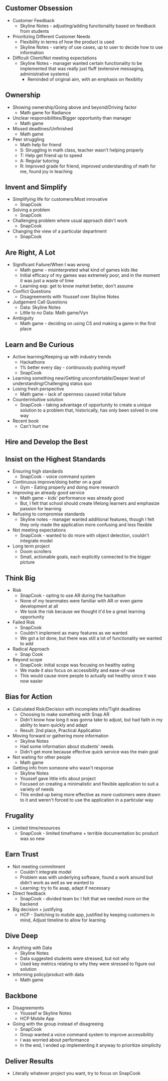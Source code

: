 ## Customer Obsession
- Customer Feedback
	- Skyline Notes - adjusting/adding functionality based on feedback from students
- Prioritizing Different Customer Needs
	- Flexibility in terms of how the product is used
	- Skyline Notes - variety of use cases, up to user to decide how to use information
- Difficult Client/Not meeting expectations
	- Skyline Notes - manager wanted certain functionality to be implemented that was really just fluff (extensive messaging, administrative systems)
		- Reminded of original aim, with an emphasis on flexiblity

## Ownership
- Showing ownership/Going above and beyond/Driving factor
	- Math game for Radiance
- Unclear responsibilities/Bigger opportunity than manager
	- Math game
- Missed deadlines/Unfinished
	- Math game
- Peer struggling
	- Math help for friend
	- S: Struggling in math class, teacher wasn't helping properly
	- T: Help get friend up to speed
	- A: Regular tutoring
	- R: Improved grade for friend, improved understanding of math for me, found joy in teaching

## Invent and Simplify
- Simplifying life for customers/Most innovative
	- SnapCook
- Solving a problem
	- SnapCook
- Challenging problem where usual approach didn't work
	- SnapCook
- Changing the view of a particular department
	- SnapCook

## Are Right, A Lot
- Significant Failure/When I was wrong
	- Math game - misinterpreted what kind of games kids like
	- Initial efficacy of my games was extremely poor, and in the moment it was just a waste of time
	- Learning exp: get to know market better, don't assume
- Conflict Questions
	- Disagreements with Youssef over Skyline Notes
- Judgement Call Questions
	- Data: Skyline Notes
	- Little to no Data: Math game/Vyn
- Ambiguity
	- Math game - deciding on using CS and making a game in the first place

## Learn and Be Curious
- Active learning/Keeping up with industry trends
	- Hackathons
	- 1% better every day - continuously pushing myself
	- SnapCook
- Learning something new/Getting uncomfortable/Deeper level of understanding/Challenging status quo
- Losing fresh perspective
	- Math game - lack of openness caused initial failure
- Counterintuitive solution
	- SnapCook - taking advantage of opportunity to create a unique solution to a problem that, historically, has only been solved in one way
- Recent book
	- Can't hurt me

## Hire and Develop the Best


## Insist on the Highest Standards
- Ensuring high standards
	- SnapCook - voice command system
- Continuous improve/doing better on a goal
	- Gym - Eating properly and doing more research
- Improving an already good service
	- Math game - kids' performance was already good
	- But, I felt that school should create lifelong learners and emphasize passion for learning
- Refusing to compromise standards
	- Skyline notes - manager wanted additional features, though I felt they only made the application more confusing and less flexible
- Not meeting expectations
	- SnapCook - wanted to do more with object detection, couldn't integrate model 
- Long term project
	- Doom scrollers
	- Small, actionable goals, each explicitly connected to the bigger picture


## Think Big
- Risk
	- SnapCook - opting to use AR during the hackathon 
	- None of my teammates were familiar with AR or even game development at all 
	- We took the risk because we thought it'd be a great learning opportunity
- Failed Risk
	- SnapCook
	- Couldn't implement as many features as we wanted 
	- We got a lot done, but there was still a lot of functionality we wanted to add 
- Radical Approach
	- Snap Cook
- Beyond scope
	- SnapCook: initial scope was focusing on healthy eating
	- We made it also focus on accessibility and ease-of-use 
	- This would cause more people to actually eat healthy since it was now easier

## Bias for Action
- Calculated Risk/Decision with incomplete info/Tight deadlines
	- Choosing to make something with Snap AR
	- Didn't know how long it was gonna take to adjust, but had faith in my ability to learn quickly and adapt
	- Result: 2nd place, Practical Application
- Moving forward or gathering more information
	- Skyline Notes
	- Had some information about students' needs
	- Didn't get more because effective quick service was the main goal
- Not waiting for other people
	- Math game
- Getting info from someone who wasn't response
	- Skyline Notes 
	- Youssef gave little info about project
	- Focused on creating a minimalistic and flexible application to suit a variety of needs
	- This ended up being more effective as more customers were drawn to it and weren't forced to use the application in a particular way

## Frugality
- Limited time/resources
	- SnapCook - limited timeframe + terrible documentation bc product was so new


## Earn Trust
- Not meeting commitment
	- Couldn't integrate model 
	- Problem was with underlying software, found a work around but didn't work as well as we wanted to 
	- Learning: try to fix asap, adapt if necessary
- Direct feedback
	- SnapCook - divided team bc I felt that we needed more on the backend
- Big decision + justifying
	- HCP - Switching to mobile app, justified by keeping customers in mind, Adjust timeline to allow for learning

## Dive Deep
- Anything with Data
	- Skyline Notes
	- Data suggested students were stressed, but not why
	- Used key metrics relating to why they were stressed to figure out solution
- Informing policy/product with data
	- Math game 

## Backbone
- Disagreements
	- Youssef w Skyline Notes
	- HCP Mobile App
- Going with the group instead of disagreeing
	- SnapCook 
	- Group wanted a voice command system to improve accessibility
	- I was worried about performance
	- In the end, I ended up implementing it anyway to prioritize simplicity 

## Deliver Results
- Literally whatever project you want, try to focus on SnapCook
